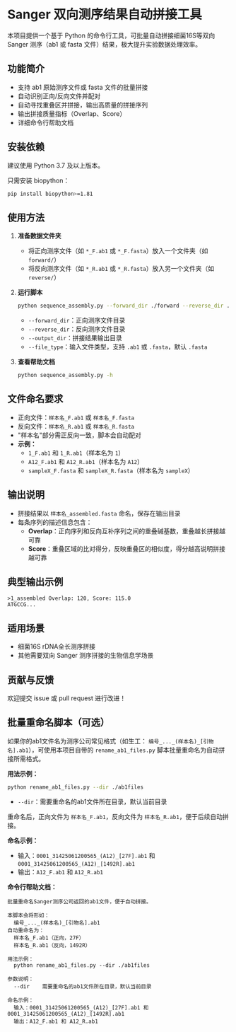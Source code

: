 # Sanger 双向测序结果自动拼接工具

本项目提供一个基于 Python 的命令行工具，可批量自动拼接细菌16S等双向 Sanger 测序（ab1 或 fasta 文件）结果，极大提升实验数据处理效率。

## 功能简介

- 支持 ab1 原始测序文件或 fasta 文件的批量拼接
- 自动识别正向/反向文件并配对
- 自动寻找重叠区并拼接，输出高质量的拼接序列
- 输出拼接质量指标（Overlap、Score）
- 详细命令行帮助文档

## 安装依赖

建议使用 Python 3.7 及以上版本。

只需安装 biopython：

```bash
pip install biopython>=1.81
```

## 使用方法

1. **准备数据文件夹**

   - 将正向测序文件（如 `*_F.ab1` 或 `*_F.fasta`）放入一个文件夹（如 `forward/`）
   - 将反向测序文件（如 `*_R.ab1` 或 `*_R.fasta`）放入另一个文件夹（如 `reverse/`）

2. **运行脚本**

   ```bash
   python sequence_assembly.py --forward_dir ./forward --reverse_dir ./reverse --output_dir ./assembled --file_type .ab1
   ```

   - `--forward_dir`：正向测序文件目录
   - `--reverse_dir`：反向测序文件目录
   - `--output_dir`：拼接结果输出目录
   - `--file_type`：输入文件类型，支持 `.ab1` 或 `.fasta`，默认 `.fasta`

3. **查看帮助文档**

   ```bash
   python sequence_assembly.py -h
   ```

## 文件命名要求

- 正向文件：`样本名_F.ab1` 或 `样本名_F.fasta`
- 反向文件：`样本名_R.ab1` 或 `样本名_R.fasta`
- "样本名"部分需正反向一致，脚本会自动配对
- **示例：**
  - `1_F.ab1` 和 `1_R.ab1`（样本名为 `1`）
  - `A12_F.ab1` 和 `A12_R.ab1`（样本名为 `A12`）
  - `sampleX_F.fasta` 和 `sampleX_R.fasta`（样本名为 `sampleX`）

## 输出说明

- 拼接结果以 `样本名_assembled.fasta` 命名，保存在输出目录
- 每条序列的描述信息包含：
  - **Overlap**：正向序列和反向互补序列之间的重叠碱基数，重叠越长拼接越可靠
  - **Score**：重叠区域的比对得分，反映重叠区的相似度，得分越高说明拼接越可靠

## 典型输出示例

```text
>1_assembled Overlap: 120, Score: 115.0
ATGCCG...
```

## 适用场景

- 细菌16S rDNA全长测序拼接
- 其他需要双向 Sanger 测序拼接的生物信息学场景

## 贡献与反馈

欢迎提交 issue 或 pull request 进行改进！

## 批量重命名脚本（可选）

如果你的ab1文件名为测序公司常见格式（如生工： `编号_..._(样本名)_[引物名].ab1`），可使用本项目自带的 `rename_ab1_files.py` 脚本批量重命名为自动拼接所需格式。

**用法示例：**

```bash
python rename_ab1_files.py --dir ./ab1files
```

- `--dir`：需要重命名的ab1文件所在目录，默认当前目录

重命名后，正向文件为 `样本名_F.ab1`，反向文件为 `样本名_R.ab1`，便于后续自动拼接。

**命名示例：**
- 输入：`0001_31425061200565_(A12)_[27F].ab1` 和 `0001_31425061200565_(A12)_[1492R].ab1`
- 输出：`A12_F.ab1` 和 `A12_R.ab1`

**命令行帮助文档：**

```text
批量重命名Sanger测序公司返回的ab1文件，便于自动拼接。

本脚本会将形如：
  编号_..._(样本名)_[引物名].ab1
自动重命名为：
  样本名_F.ab1（正向，27F）
  样本名_R.ab1（反向，1492R）

用法示例：
  python rename_ab1_files.py --dir ./ab1files

参数说明：
  --dir    需要重命名的ab1文件所在目录，默认当前目录

命名示例：
  输入：0001_31425061200565_(A12)_[27F].ab1 和 0001_31425061200565_(A12)_[1492R].ab1
  输出：A12_F.ab1 和 A12_R.ab1
``` 
